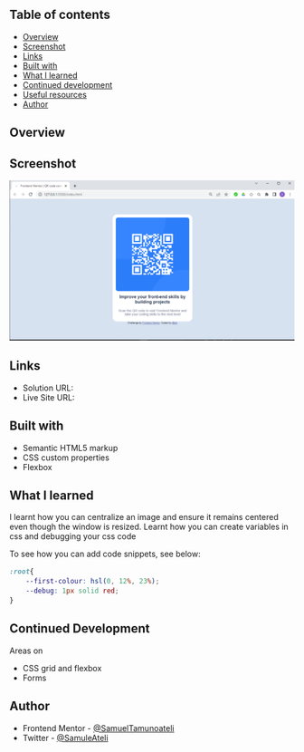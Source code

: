 ## Table of contents

- [Overview](#overview)
- [Screenshot](#screenshot)
- [Links](#links)
- [Built with](#built-with)
- [What I learned](#what-i-learned)
- [Continued development](#continued-development)
- [Useful resources](#useful-resources)
- [Author](#author)

## Overview

## Screenshot

![](Screenshot%202022-07-21.png)

## Links

- Solution URL: [](https://github.com/SamuelTamunoateli/QR-code-component)
- Live Site URL: [](https://samueltamunoateli.github.io/product-preview-card-component/)

## Built with

- Semantic HTML5 markup
- CSS custom properties
- Flexbox

## What I learned

I learnt how you can centralize an image and ensure it remains centered even though the window is resized.
Learnt how you can create variables in css and debugging your css code

To see how you can add code snippets, see below:

```css
:root{
    --first-colour: hsl(0, 12%, 23%);
    --debug: 1px solid red;
}
```

## Continued Development 

Areas on
- CSS grid and flexbox
- Forms

## Author

- Frontend Mentor - [@SamuelTamunoateli](https://www.frontendmentor.io/profile/SamuelTamunoateli)
- Twitter - [@SamuleAteli](https://www.twitter.com/SamuleAteli)

